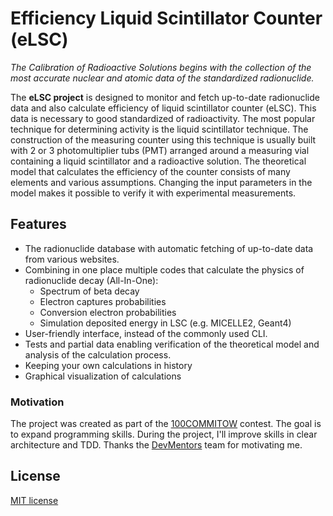 # Efficiency Liquid Scintillator Counter (eLSC)

_The Calibration of Radioactive Solutions begins with the collection of the most accurate nuclear and atomic data of the standardized radionuclide._

The **eLSC project** is designed to monitor and fetch up-to-date radionuclide data and also calculate efficiency of liquid scintillator counter (eLSC). This data is necessary to good standardized of radioactivity. The most popular technique for determining activity is the liquid scintillator technique. The construction of the measuring counter using this technique is usually built with 2 or 3 photomultiplier tubs (PMT) arranged around a measuring vial containing a liquid scintillator and a radioactive solution.
The theoretical model that calculates the efficiency of the counter consists of many elements and various assumptions. Changing the input parameters in the model makes it possible to verify it with experimental measurements.

## Features

- The radionuclide database with automatic fetching of up-to-date data from various websites.
- Combining in one place multiple codes that calculate the physics of radionuclide decay (All-In-One):
  - Spectrum of beta decay
  - Electron captures probabilities
  - Conversion electron probabilities
  - Simulation deposited energy in LSC (e.g. MICELLE2, Geant4)
- User-friendly interface, instead of the commonly used CLI.
- Tests and partial data enabling verification of the theoretical model and analysis of the calculation process.
- Keeping your own calculations in history
- Graphical visualization of calculations

### Motivation

The project was created as part of the [100COMMITOW](https://100commitow.pl) contest. The goal is to expand programming skills.
During the project, I'll improve skills in clear architecture and TDD.
Thanks the [DevMentors](https://github.com/devmentors) team for motivating me.

## License

[MIT license](https://github.com/ziemastz/efficiency-lsc/blob/main/LICENSE)